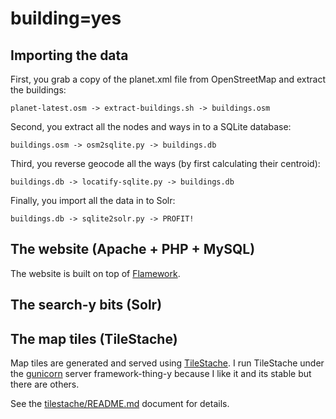 building=yes
==

Importing the data
--

First, you grab a copy of the planet.xml file from OpenStreetMap and extract the buildings:

	planet-latest.osm -> extract-buildings.sh -> buildings.osm
	
Second, you extract all the nodes and ways in to a SQLite database:

	buildings.osm -> osm2sqlite.py -> buildings.db

Third, you reverse geocode all the ways (by first calculating their centroid):

	buildings.db -> locatify-sqlite.py -> buildings.db
	
Finally, you import all the data in to Solr:

	buildings.db -> sqlite2solr.py -> PROFIT!

The website (Apache + PHP + MySQL)
--

The website is built on top of [Flamework]().

The search-y bits (Solr)
--

The map tiles (TileStache)
--

Map tiles are generated and served using [TileStache](). I run TileStache under
the [gunicorn]() server framework-thing-y because I like it and its stable but
there are others.

See the [tilestache/README.md]() document for details.
